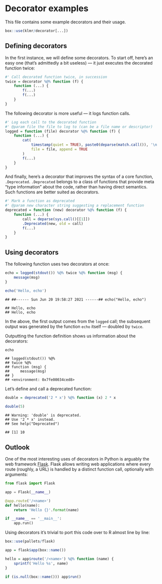 # Decorator examples

This file contains some example decorators and their usage.


```r
box::use(klmr/decorator[...])
```

## Defining decorators

In the first instance, we will define some decorators. To start off, here’s an
easy one (that’s admittedly a bit useless) — it just executes the decorated
function twice:


```r
#' Call decorated function twice, in succession
twice = decorator %@% function (f) {
    function (...) {
        f(...)
        f(...)
    }
}
```

The following decorator is more useful — it logs function calls.


```r
#' Log each call to the decorated function
#' @param file the file to log to (can be a file name or descriptor)
logged = function (file) decorator %@% function (f) {
    function (...) {
        cat(
            timestamp(quiet = TRUE), paste0(deparse(match.call()), '\n'),
            file = file, append = TRUE
        )
        f(...)
    }
}
```

And finally, here’s a decorator that improves the syntax of a core function,
`.Deprecated`. `.Deprecated` belongs to a class of functions that provide meta
“type information” about the code, rather than having direct semantics. Such
functions are better suited as decorators.


```r
#' Mark a function as deprecated
#' @param new character string suggesting a replacement function
deprecated = function (new) decorator %@% function (f) {
    function (...) {
        call = deparse(sys.call()[[1]])
        .Deprecated(new, old = call)
        f(...)
    }
}
```

## Using decorators

The following function uses two decorators at once:


```r
echo = logged(stdout()) %@% twice %@% function (msg) {
    message(msg)
}

echo('Hello, echo')
```

```
## ##------ Sun Jun 20 19:58:27 2021 ------## echo("Hello, echo")
```

```
## Hello, echo
## Hello, echo
```

In the above, the first output comes from the `logged` call; the subsequent
output was generated by the function `echo` itself — doubled by `twice`.

Outputting the function definition shows us information about the decorators:


```r
echo
```

```
## logged(stdout()) %@%
## twice %@%
## function (msg) {
##     message(msg)
## }
## <environment: 0x7fe00034ced8>
```

Let’s define and call a deprecated function:


```r
double = deprecated('2 * x') %@% function (x) 2 * x

double(5)
```

```
## Warning: 'double' is deprecated.
## Use '2 * x' instead.
## See help("Deprecated")
```

```
## [1] 10
```

## Outlook

One of the most interesting uses of decorators in Python is arguably the web
framework [Flask][]. Flask allows writing web applications where every route
(roughly, a URL) is handled by a distinct function call, optionally with
arguments:

```python
from flask import Flask

app = Flask(__name__)

@app.route('/<name>')
def hello(name):
    return 'Hello {}'.format(name)

if __name__ == '__main__':
    app.run()
```

Using decorators it’s trivial to port this code over to R almost line by line:

```r
box::use(pallets/flask)

app = flask$app(box::name())

hello = app$route('/<name>') %@% function (name) {
    sprintf('Hello %s', name)
}

if (is.null(box::name())) app$run()
```

[Flask]: http://flask.pocoo.org/
